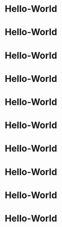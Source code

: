 # Hello-World
# Hello-World
# Hello-World
# Hello-World
# Hello-World
# Hello-World
# Hello-World
# Hello-World
# Hello-World
# Hello-World
